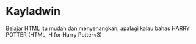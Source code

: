 # Kayladwin
Belajar HTML itu mudah dan menyenangkan, apalagi kalau bahas HARRY POTTER (HTML, H for Harry Potter&lt;3)
